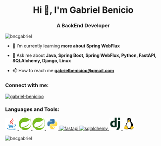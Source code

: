 <h1 align="center">Hi 👋, I'm Gabriel Benicio</h1>
<h3 align="center">A BackEnd Developer</h3>

<p align="left">
  <img src="https://komarev.com/ghpvc/?username=bncgabriel&label=Profile%20views&color=0e75b6&style=flat" alt="bncgabriel" />
</p>

- 🌱 I’m currently learning **more about Spring WebFlux**

- 💬 Ask me about **Java, Spring Boot, Spring WebFlux, Python, FastAPI, SQLAlchemy, Django, Linux**

- 📫 How to reach me **gabrielbenicioo@gmail.com**

<h3 align="left">Connect with me:</h3>
<p align="left">
  <a href="https://linkedin.com/in/gabriel-benicioo" target="blank">
    <img align="center" src="https://raw.githubusercontent.com/rahuldkjain/github-profile-readme-generator/master/src/images/icons/Social/linked-in-alt.svg" alt="gabriel-benicioo" height="30" width="40" />
  </a>
</p>

<h3 align="left">Languages and Tools:</h3>
<p align="left">
  <a href="https://www.java.com" target="_blank" rel="noreferrer">
    <img src="https://raw.githubusercontent.com/devicons/devicon/master/icons/java/java-original.svg" alt="java" width="40" height="40"/>
  </a>
  <a href="https://spring.io/projects/spring-boot" target="_blank" rel="noreferrer">
    <img src="https://raw.githubusercontent.com/devicons/devicon/master/icons/spring/spring-original.svg" alt="springboot" width="40" height="40"/>
  </a>
  <a href="https://spring.io/projects/spring-webflux" target="_blank" rel="noreferrer">
    <img src="https://raw.githubusercontent.com/devicons/devicon/master/icons/spring/spring-original.svg" alt="springwebflux" width="40" height="40"/>
  </a>
  <a href="https://www.python.org" target="_blank" rel="noreferrer">
    <img src="https://raw.githubusercontent.com/devicons/devicon/master/icons/python/python-original.svg" alt="python" width="40" height="40"/>
  </a>
  <a href="https://fastapi.tiangolo.com/" target="_blank" rel="noreferrer">
    <img src="https://cdn.jsdelivr.net/gh/devicons/devicon/icons/fastapi/fastapi-original.svg" alt="fastapi" width="40" height="40"/>
  </a>
  <a href="https://www.sqlalchemy.org/" target="_blank" rel="noreferrer">
    <img src="https://cdn.jsdelivr.net/gh/devicons/devicon/icons/sqlalchemy/sqlalchemy-original.svg" alt="sqlalchemy" width="40" height="40"/>
  </a>
  <a href="https://www.djangoproject.com/" target="_blank" rel="noreferrer">
    <img src="https://raw.githubusercontent.com/devicons/devicon/master/icons/django/django-plain.svg" alt="django" width="40" height="40"/>
  </a>
  <a href="https://www.linux.org/" target="_blank" rel="noreferrer">
    <img src="https://raw.githubusercontent.com/devicons/devicon/master/icons/linux/linux-original.svg" alt="linux" width="40" height="40"/>
  </a>
</p>

<p>
  <img align="center" src="https://github-readme-stats.vercel.app/api?username=bncgabriel&show_icons=true&locale=en" alt="bncgabriel" />
</p>

